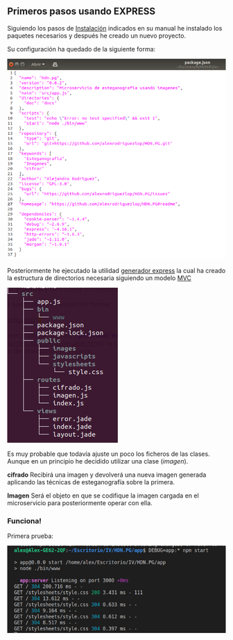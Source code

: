 ## Primeros pasos usando EXPRESS

Siguiendo los pasos de  [Instalación](https://expressjs.com/es/starter/installing.html) indicados en su manual he instalado los paquetes necesarios y después he creado un nuevo proyecto.

Su configuración ha quedado de la siguiente forma:

![Configuración](Config.png)  

Posteriormente he ejecutado la utilidad [generador express](https://expressjs.com/es/starter/generator.html) la cual ha creado la estructura de directorios necesaria siguiendo un modelo [MVC](https://es.wikipedia.org/wiki/Modelo%E2%80%93vista%E2%80%93controlador)

![Estructura](estructura.png) 

Es muy probable que todavía ajuste un poco los ficheros de las clases. Aunque en un principio he decidido utilizar una clase (*imagen*).

**cifrado** 
Recibirá una imagen y devolverá una nueva imagen generada aplicando las técnicas de esteganografía sobre la primera.

**Imagen**
Será el objeto en que se codifique la imagen cargada en el microservicio para posteriormente operar con ella. 


### Funciona!
Primera prueba:

![ok](ok.png) 

